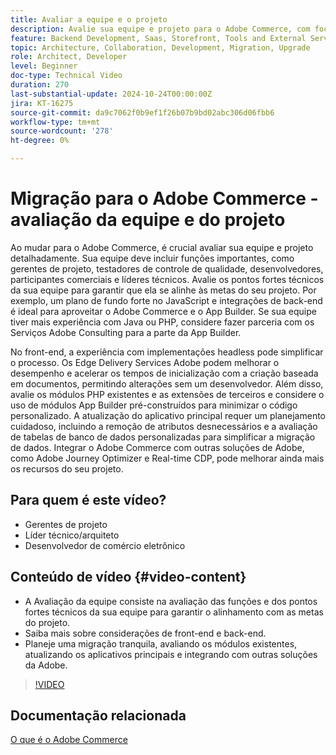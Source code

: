 ```yaml
---
title: Avaliar a equipe e o projeto
description: Avalie sua equipe e projeto para o Adobe Commerce, com foco em funções, pontos fortes técnicos, front-end e considerações de back-end para uma migração bem-sucedida.
feature: Backend Development, Saas, Storefront, Tools and External Services
topic: Architecture, Collaboration, Development, Migration, Upgrade
role: Architect, Developer
level: Beginner
doc-type: Technical Video
duration: 270
last-substantial-update: 2024-10-24T00:00:00Z
jira: KT-16275
source-git-commit: da9c7062f0b9ef1f26b07b9bd02abc306d06fbb6
workflow-type: tm+mt
source-wordcount: '278'
ht-degree: 0%

---
```



# Migração para o Adobe Commerce - avaliação da equipe e do projeto

Ao mudar para o Adobe Commerce, é crucial avaliar sua equipe e projeto detalhadamente. Sua equipe deve incluir funções importantes, como gerentes de projeto, testadores de controle de qualidade, desenvolvedores, participantes comerciais e líderes técnicos. Avalie os pontos fortes técnicos da sua equipe para garantir que ela se alinhe às metas do seu projeto. Por exemplo, um plano de fundo forte no JavaScript e integrações de back-end é ideal para aproveitar o Adobe Commerce e o App Builder. Se sua equipe tiver mais experiência com Java ou PHP, considere fazer parceria com os Serviços Adobe Consulting para a parte da App Builder.

No front-end, a experiência com implementações headless pode simplificar o processo. Os Edge Delivery Services Adobe podem melhorar o desempenho e acelerar os tempos de inicialização com a criação baseada em documentos, permitindo alterações sem um desenvolvedor. Além disso, avalie os módulos PHP existentes e as extensões de terceiros e considere o uso de módulos App Builder pré-construídos para minimizar o código personalizado. A atualização do aplicativo principal requer um planejamento cuidadoso, incluindo a remoção de atributos desnecessários e a avaliação de tabelas de banco de dados personalizadas para simplificar a migração de dados. Integrar o Adobe Commerce com outras soluções de Adobe, como Adobe Journey Optimizer e Real-time CDP, pode melhorar ainda mais os recursos do seu projeto.

## Para quem é este vídeo?

* Gerentes de projeto
* Líder técnico/arquiteto
* Desenvolvedor de comércio eletrônico

## Conteúdo de vídeo {#video-content}

* A Avaliação da equipe consiste na avaliação das funções e dos pontos fortes técnicos da sua equipe para garantir o alinhamento com as metas do projeto.
* Saiba mais sobre considerações de front-end e back-end.
* Planeje uma migração tranquila, avaliando os módulos existentes, atualizando os aplicativos principais e integrando com outras soluções da Adobe.
 
>[!VIDEO](https://video.tv.adobe.com/v/3435682/?learn=on)

## Documentação relacionada

[O que é o Adobe Commerce](https://experienceleague.adobe.com/pt-br/docs/commerce-admin/start/about)
